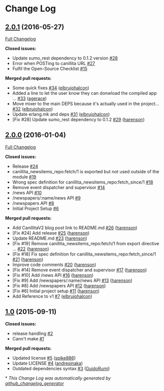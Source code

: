 # Change Log

## [2.0.1](https://github.com/inaka/canillita/tree/2.0.1) (2016-05-27)
[Full Changelog](https://github.com/inaka/canillita/compare/2.0.0...2.0.1)

**Closed issues:**

- Update sumo\_rest dependency to 0.1.2 version [\#28](https://github.com/inaka/canillita/issues/28)
- Error when POSTing to canillita URL [\#27](https://github.com/inaka/canillita/issues/27)
- Fulfil the Open-Source Checklist [\#15](https://github.com/inaka/canillita/issues/15)

**Merged pull requests:**

- Some quick fixes [\#34](https://github.com/inaka/canillita/pull/34) ([elbrujohalcon](https://github.com/elbrujohalcon))
- Added a line to let the user know they can donwload the compiled app … [\#33](https://github.com/inaka/canillita/pull/33) ([agerace](https://github.com/agerace))
- Move mixer to the main DEPS because it's actually used in the project… [\#32](https://github.com/inaka/canillita/pull/32) ([elbrujohalcon](https://github.com/elbrujohalcon))
- Update erlang.mk and deps [\#31](https://github.com/inaka/canillita/pull/31) ([elbrujohalcon](https://github.com/elbrujohalcon))
- \[Fix \#28\] Update sumo\_rest dependency to 0.1.2 [\#29](https://github.com/inaka/canillita/pull/29) ([harenson](https://github.com/harenson))

## [2.0.0](https://github.com/inaka/canillita/tree/2.0.0) (2016-01-04)
[Full Changelog](https://github.com/inaka/canillita/compare/1.0...2.0.0)

**Closed issues:**

- Release [\#24](https://github.com/inaka/canillita/issues/24)
- canillita\_newsitems\_repo:fetch/1 is exported but not used outside of the module [\#19](https://github.com/inaka/canillita/issues/19)
- Wrong spec definition for canillita\_newsitems\_repo:fetch\_since/1 [\#18](https://github.com/inaka/canillita/issues/18)
- Remove event dispatcher and supervisor [\#14](https://github.com/inaka/canillita/issues/14)
- /news API [\#10](https://github.com/inaka/canillita/issues/10)
- /newspapers/:name/news API [\#9](https://github.com/inaka/canillita/issues/9)
- /newspapers API [\#8](https://github.com/inaka/canillita/issues/8)
- Initial Project Setup [\#6](https://github.com/inaka/canillita/issues/6)

**Merged pull requests:**

- Add CanillitaV2 blog post link to README.md [\#26](https://github.com/inaka/canillita/pull/26) ([harenson](https://github.com/harenson))
- \[Fix \#24\] Add release [\#25](https://github.com/inaka/canillita/pull/25) ([harenson](https://github.com/harenson))
- Update README.md [\#23](https://github.com/inaka/canillita/pull/23) ([harenson](https://github.com/harenson))
- \[Fix \#19\] Remove canillita\_newsitems\_repo:fetch/1 from export directive … [\#22](https://github.com/inaka/canillita/pull/22) ([harenson](https://github.com/harenson))
- \[Fix \#18\] Fix spec definition for canillita\_newsitems\_repo:fetch\_since/1 [\#21](https://github.com/inaka/canillita/pull/21) ([harenson](https://github.com/harenson))
- Improve code comments [\#20](https://github.com/inaka/canillita/pull/20) ([harenson](https://github.com/harenson))
- \[Fix \#14\] Remove event dispatcher and supervisor [\#17](https://github.com/inaka/canillita/pull/17) ([harenson](https://github.com/harenson))
- \[Fix \#10\] Add /news API [\#16](https://github.com/inaka/canillita/pull/16) ([harenson](https://github.com/harenson))
- \[Fix \#9\] Add /newspapers/:name/news API [\#13](https://github.com/inaka/canillita/pull/13) ([harenson](https://github.com/harenson))
- \[Fix \#8\] Add /newspapers API [\#12](https://github.com/inaka/canillita/pull/12) ([harenson](https://github.com/harenson))
- \[Fix \#6\] Initial project setup [\#11](https://github.com/inaka/canillita/pull/11) ([harenson](https://github.com/harenson))
- Add Reference to v1 [\#7](https://github.com/inaka/canillita/pull/7) ([elbrujohalcon](https://github.com/elbrujohalcon))

## [1.0](https://github.com/inaka/canillita/tree/1.0) (2015-09-11)
**Closed issues:**

- release handling [\#2](https://github.com/inaka/canillita/issues/2)
- Cann't make [\#1](https://github.com/inaka/canillita/issues/1)

**Merged pull requests:**

- Updated license [\#5](https://github.com/inaka/canillita/pull/5) ([spike886](https://github.com/spike886))
- Update LICENSE [\#4](https://github.com/inaka/canillita/pull/4) ([andresinaka](https://github.com/andresinaka))
- Outdated dependencies syntax  [\#3](https://github.com/inaka/canillita/pull/3) ([GuidoRumi](https://github.com/GuidoRumi))



\* *This Change Log was automatically generated by [github_changelog_generator](https://github.com/skywinder/Github-Changelog-Generator)*